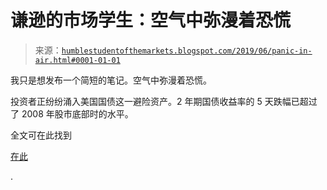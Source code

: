 <!--yml

分类：未分类

日期：2024-05-18 02:29:15

-->

# 谦逊的市场学生：空气中弥漫着恐慌

> 来源：[`humblestudentofthemarkets.blogspot.com/2019/06/panic-in-air.html#0001-01-01`](https://humblestudentofthemarkets.blogspot.com/2019/06/panic-in-air.html#0001-01-01)

我只是想发布一个简短的笔记。空气中弥漫着恐慌。

投资者正纷纷涌入美国国债这一避险资产。2 年期国债收益率的 5 天跌幅已超过了 2008 年股市底部时的水平。

全文可在此找到

[在此](https://humblestudentofthemarkets.com/2019/06/03/panic-is-in-the-air/)

.
